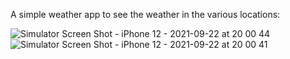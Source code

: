 A simple weather app to see the weather in the various locations:

![Simulator Screen Shot - iPhone 12 - 2021-09-22 at 20 00 44](https://user-images.githubusercontent.com/1670172/134398009-e32ea071-54ce-4582-9247-67764fb946c8.png)
![Simulator Screen Shot - iPhone 12 - 2021-09-22 at 20 00 41](https://user-images.githubusercontent.com/1670172/134398022-ccaf95de-0e6d-49a0-9765-d2963929c76e.png)
